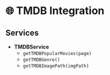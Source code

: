 # 🌐 TMDB Integration

## Services
- **TMDBService**
  - `getTMDBPopularMovies(page)`
  - `getTMDBGenre()`
  - `getTMDBImagePath(imgPath)`